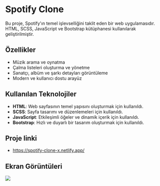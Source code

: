 # Spotify Clone

Bu proje, Spotify'ın temel işlevselliğini taklit eden bir web uygulamasıdır. HTML, SCSS, JavaScript ve Bootstrap kütüphanesi kullanılarak geliştirilmiştir.

## Özellikler

- Müzik arama ve oynatma
- Çalma listeleri oluşturma ve yönetme
- Sanatçı, albüm ve şarkı detayları görüntüleme
- Modern ve kullanıcı dostu arayüz

## Kullanılan Teknolojiler

- **HTML**: Web sayfasının temel yapısını oluşturmak için kullanıldı.
- **SCSS**: Sayfa tasarımı ve düzenlemeleri için kullanıldı.
- **JavaScript**: Etkileşimli öğeler ve dinamik içerik için kullanıldı.
- **Bootstrap**: Hızlı ve duyarlı bir tasarım oluşturmak için kullanıldı.

## Proje linki
- https://spotify-clone-x.netlify.app/
  
## Ekran Görüntüleri

![](https://github.com/Rasime-Dumlupunar/spotify-clone/blob/main/Spotify-clone.gif)




